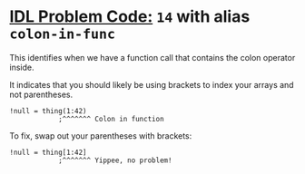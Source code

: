 # [IDL Problem Code:](./../README.md) `14` with alias `colon-in-func`

This identifies when we have a function call that contains the colon operator inside.

It indicates that you should likely be using brackets to index your arrays and not parentheses.

```idl
!null = thing(1:42)
            ;^^^^^^^ Colon in function
```

To fix, swap out your parentheses with brackets:

```idl
!null = thing[1:42]
            ;^^^^^^^ Yippee, no problem!
```
